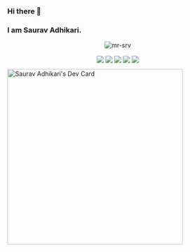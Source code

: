 ### Hi there 👋
### I am Saurav Adhikari.

<p align="center"><img align="center" src="https://github-readme-streak-stats.herokuapp.com/?user=mr-srv&" alt="mr-srv" /></p>

<p align="center">

<img align="center"  src="https://img.shields.io/badge/HTML5-E34F26.svg?style=for-the-badge&logo=HTML5&logoColor=white" />

<img align="center"  src="https://img.shields.io/badge/react-%2320232a.svg?style=for-the-badge&logo=react&logoColor=%2361DAFB" />

<img align="center"  src="https://img.shields.io/badge/Adobe%20Photoshop-31A8FF.svg?style=for-the-badge&logo=Adobe-Photoshop&logoColor=white" />
  
<img align="center"  src="https://img.shields.io/badge/Adobe%20Premiere%20Pro-9999FF.svg?style=for-the-badge&logo=Adobe-Premiere-Pro&logoColor=white" />
  
<img align="center"  src="https://img.shields.io/badge/Figma-F24E1E.svg?style=for-the-badge&logo=Figma&logoColor=white" />

<a href="https://app.daily.dev/sauravromero"><img src="https://api.daily.dev/devcards/65ee769ee8c94559add6dbaa984d358a.png?r=ugk" width="400" alt="Saurav Adhikari's Dev Card"/></a>
  
</p>


